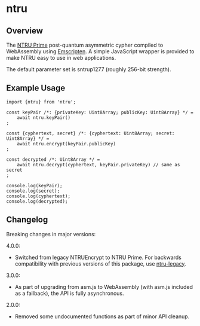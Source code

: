 # ntru

## Overview

The [NTRU Prime](https://ntruprime.cr.yp.to) post-quantum asymmetric
cypher compiled to WebAssembly using [Emscripten](https://github.com/kripken/emscripten).
A simple JavaScript wrapper is provided to make NTRU easy to use in web applications.

The default parameter set is sntrup1277 (roughly 256-bit strength).

## Example Usage

	import {ntru} from 'ntru';

	const keyPair /*: {privateKey: Uint8Array; publicKey: Uint8Array} */ =
		await ntru.keyPair()
	;

	const {cyphertext, secret} /*: {cyphertext: Uint8Array; secret: Uint8Array} */ =
		await ntru.encrypt(keyPair.publicKey)
	;

	const decrypted /*: Uint8Array */ =
		await ntru.decrypt(cyphertext, keyPair.privateKey) // same as secret
	;

	console.log(keyPair);
	console.log(secret);
	console.log(cyphertext);
	console.log(decrypted);

## Changelog

Breaking changes in major versions:

4.0.0:

* Switched from legacy NTRUEncrypt to NTRU Prime. For backwards compatibility with previous versions
of this package, use
[ntru-legacy](https://github.com/cyph/pqcrypto.js/tree/master/packages/ntru-legacy).

3.0.0:

* As part of upgrading from asm.js to WebAssembly (with asm.js included as a fallback),
the API is fully asynchronous.

2.0.0:

* Removed some undocumented functions as part of minor API cleanup.

